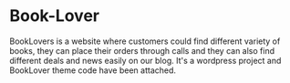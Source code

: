 # Book-Lover
BookLovers is a website where customers could find different variety of books, they can place their orders through calls and they can also find different deals and news easily on our blog. It's a wordpress project and BookLover theme code have been attached.
